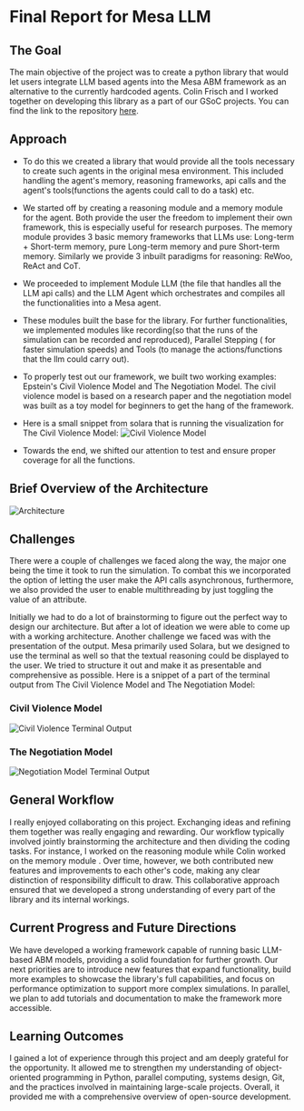 # Final Report for Mesa LLM

## The Goal
The main objective of the project was to create a python library that would let users integrate LLM based agents into the Mesa ABM framework as an alternative to the currently hardcoded agents. Colin Frisch and I worked together on developing this library as a part of our GSoC projects.
You can find the link to the repository [here](https://github.com/wang-boyu/mesa-llm).

## Approach
- To do this we created a library that would provide all the tools necessary to create such agents in the original mesa environment. This included handling the agent's memory, reasoning frameworks, api calls and the agent's tools(functions the agents could call to do a task) etc.
- We started off by creating a reasoning module and a memory module for the agent. Both provide the user the freedom to implement their own framework, this is especially useful for research purposes. The memory module provides 3 basic memory frameworks that LLMs use: Long-term + Short-term memory, pure Long-term memory and pure Short-term memory. Similarly we provide 3 inbuilt paradigms for reasoning: ReWoo, ReAct and CoT.
- We proceeded to implement Module LLM (the file that handles all the LLM api calls) and the LLM Agent which orchestrates and compiles all the functionalities into a Mesa agent.
- These modules built the base for the library. For further functionalities, we implemented modules like recording(so that the runs of the simulation can be recorded and reproduced), Parallel Stepping ( for faster simulation speeds) and Tools (to manage the actions/functions that the llm could carry out).
- To properly test out our framework, we built two working examples: Epstein's Civil Violence Model and The Negotiation Model. The civil violence model is based on a research paper and the negotiation model was built as a toy model for beginners to get the hang of the framework.
- Here is a small snippet from solara that is running the visualization for The Civil Violence Model:
 ![Civil Violence Model](https://github.com/user-attachments/assets/9b6a5be7-5eeb-4f54-a2a9-4b7a9c62b15c)

- Towards the end, we shifted our attention to test and ensure proper coverage for all the functions.

## Brief Overview of the Architecture
![Architecture](https://github.com/user-attachments/assets/63bbeb9f-6774-427f-b8a1-da1408e55660)


## Challenges
There were a couple of challenges we faced along the way, the major one being the time it took to run the simulation. To combat this we incorporated the option of letting the user make the API calls asynchronous, furthermore, we also provided the user to enable multithreading by just toggling the value of an attribute.

Initially we had to do a lot of brainstorming to figure out the perfect way to design our architecture. But after a lot of ideation we were able to come up with a working architecture. Another challenge we faced was with the presentation of the output. Mesa primarily used Solara, but we designed to use the terminal as well so that the textual reasoning could be displayed to the user. We tried to structure it out and make it as presentable and comprehensive as possible.
Here is a snippet of a part of the terminal output from The Civil Violence Model and The Negotiation Model:
### Civil Violence Model
![Civil Violence Terminal Output](https://github.com/user-attachments/assets/1b7459ed-04ed-454f-ac9c-cd38fa4643c2) 

### The Negotiation Model
![Negotiation Model Terminal Output](https://github.com/user-attachments/assets/dafbdbff-76f6-40eb-8f5b-1266da030e8f)


## General Workflow
I really enjoyed collaborating on this project. Exchanging ideas and refining them together was really engaging and rewarding. Our workflow typically involved jointly brainstorming the architecture and then dividing the coding tasks. For instance, I worked on the reasoning module while Colin worked on the memory module . Over time, however, we both contributed new features and improvements to each other's code, making any clear distinction of responsibility difficult to draw. This collaborative approach ensured that we developed a strong understanding of every part of the library and its internal workings.

## Current Progress and Future Directions
We have developed a working framework capable of running basic LLM-based ABM models, providing a solid foundation for further growth. Our next priorities are to introduce new features that expand functionality, build more examples to showcase the library's full capabilities, and focus on performance optimization to support more complex simulations. In parallel, we plan to add tutorials and documentation to make the framework more accessible.

## Learning Outcomes
I gained a lot of experience through this project and am deeply grateful for the opportunity. It allowed me to strengthen my understanding of object-oriented programming in Python, parallel computing, systems design, Git, and the practices involved in maintaining large-scale projects. Overall, it provided me with a comprehensive overview of open-source development.
